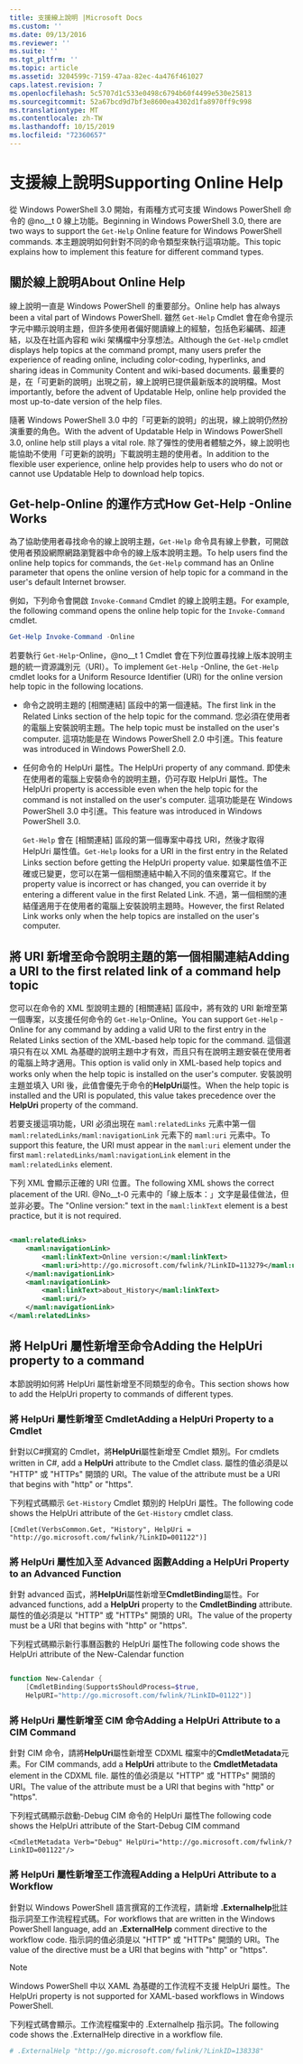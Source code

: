 ```yaml
---
title: 支援線上說明 |Microsoft Docs
ms.custom: ''
ms.date: 09/13/2016
ms.reviewer: ''
ms.suite: ''
ms.tgt_pltfrm: ''
ms.topic: article
ms.assetid: 3204599c-7159-47aa-82ec-4a476f461027
caps.latest.revision: 7
ms.openlocfilehash: 5c5707d1c533e0498c6794b60f4499e530e25813
ms.sourcegitcommit: 52a67bcd9d7bf3e8600ea4302d1fa8970ff9c998
ms.translationtype: MT
ms.contentlocale: zh-TW
ms.lasthandoff: 10/15/2019
ms.locfileid: "72360657"
---
```

# <a name="supporting-online-help"></a><span data-ttu-id="ce0aa-102">支援線上說明</span><span class="sxs-lookup"><span data-stu-id="ce0aa-102">Supporting Online Help</span></span>

<span data-ttu-id="ce0aa-103">從 Windows PowerShell 3.0 開始，有兩種方式可支援 Windows PowerShell 命令的 @no__t 0 線上功能。</span><span class="sxs-lookup"><span data-stu-id="ce0aa-103">Beginning in Windows PowerShell 3.0, there are two ways to support the `Get-Help` Online feature for Windows PowerShell commands.</span></span> <span data-ttu-id="ce0aa-104">本主題說明如何針對不同的命令類型來執行這項功能。</span><span class="sxs-lookup"><span data-stu-id="ce0aa-104">This topic explains how to implement this feature for different command types.</span></span>

## <a name="about-online-help"></a><span data-ttu-id="ce0aa-105">關於線上說明</span><span class="sxs-lookup"><span data-stu-id="ce0aa-105">About Online Help</span></span>

<span data-ttu-id="ce0aa-106">線上說明一直是 Windows PowerShell 的重要部分。</span><span class="sxs-lookup"><span data-stu-id="ce0aa-106">Online help has always been a vital part of Windows PowerShell.</span></span> <span data-ttu-id="ce0aa-107">雖然 `Get-Help` Cmdlet 會在命令提示字元中顯示說明主題，但許多使用者偏好閱讀線上的經驗，包括色彩編碼、超連結，以及在社區內容和 wiki 架構檔中分享想法。</span><span class="sxs-lookup"><span data-stu-id="ce0aa-107">Although the `Get-Help` cmdlet displays help topics at the command prompt, many users prefer the experience of reading online, including color-coding, hyperlinks, and sharing ideas in Community Content and wiki-based documents.</span></span> <span data-ttu-id="ce0aa-108">最重要的是，在「可更新的說明」出現之前，線上說明已提供最新版本的說明檔。</span><span class="sxs-lookup"><span data-stu-id="ce0aa-108">Most importantly, before the advent of Updatable Help, online help provided the most up-to-date version of the help files.</span></span>

<span data-ttu-id="ce0aa-109">隨著 Windows PowerShell 3.0 中的「可更新的說明」的出現，線上說明仍然扮演重要的角色。</span><span class="sxs-lookup"><span data-stu-id="ce0aa-109">With the advent of Updatable Help in Windows PowerShell 3.0, online help still plays a vital role.</span></span> <span data-ttu-id="ce0aa-110">除了彈性的使用者體驗之外，線上說明也能協助不使用「可更新的說明」下載說明主題的使用者。</span><span class="sxs-lookup"><span data-stu-id="ce0aa-110">In addition to the flexible user experience, online help provides help to users who do not or cannot use Updatable Help to download help topics.</span></span>

## <a name="how-get-help--online-works"></a><span data-ttu-id="ce0aa-111">Get-help-Online 的運作方式</span><span class="sxs-lookup"><span data-stu-id="ce0aa-111">How Get-Help -Online Works</span></span>

<span data-ttu-id="ce0aa-112">為了協助使用者尋找命令的線上說明主題，`Get-Help` 命令具有線上參數，可開啟使用者預設網際網路瀏覽器中命令的線上版本說明主題。</span><span class="sxs-lookup"><span data-stu-id="ce0aa-112">To help users find the online help topics for commands, the `Get-Help` command has an Online parameter that opens the online version of help topic for a command in the user's default Internet browser.</span></span>

<span data-ttu-id="ce0aa-113">例如，下列命令會開啟 `Invoke-Command` Cmdlet 的線上說明主題。</span><span class="sxs-lookup"><span data-stu-id="ce0aa-113">For example, the following command opens the online help topic for the `Invoke-Command` cmdlet.</span></span>

```powershell
Get-Help Invoke-Command -Online
```

<span data-ttu-id="ce0aa-114">若要執行 `Get-Help`-Online，@no__t 1 Cmdlet 會在下列位置尋找線上版本說明主題的統一資源識別元（URI）。</span><span class="sxs-lookup"><span data-stu-id="ce0aa-114">To implement `Get-Help` -Online, the `Get-Help` cmdlet looks for a Uniform Resource Identifier (URI) for the online version help topic in the following locations.</span></span>

- <span data-ttu-id="ce0aa-115">命令之說明主題的 [相關連結] 區段中的第一個連結。</span><span class="sxs-lookup"><span data-stu-id="ce0aa-115">The first link in the Related Links section of the help topic for the command.</span></span> <span data-ttu-id="ce0aa-116">您必須在使用者的電腦上安裝說明主題。</span><span class="sxs-lookup"><span data-stu-id="ce0aa-116">The help topic must be installed on the user's computer.</span></span> <span data-ttu-id="ce0aa-117">這項功能是在 Windows PowerShell 2.0 中引進。</span><span class="sxs-lookup"><span data-stu-id="ce0aa-117">This feature was introduced in Windows PowerShell 2.0.</span></span>

- <span data-ttu-id="ce0aa-118">任何命令的 HelpUri 屬性。</span><span class="sxs-lookup"><span data-stu-id="ce0aa-118">The HelpUri property of any command.</span></span> <span data-ttu-id="ce0aa-119">即使未在使用者的電腦上安裝命令的說明主題，仍可存取 HelpUri 屬性。</span><span class="sxs-lookup"><span data-stu-id="ce0aa-119">The HelpUri property is accessible even when the help topic for the command is not installed on the user's computer.</span></span> <span data-ttu-id="ce0aa-120">這項功能是在 Windows PowerShell 3.0 中引進。</span><span class="sxs-lookup"><span data-stu-id="ce0aa-120">This feature was introduced in Windows PowerShell 3.0.</span></span>

  <span data-ttu-id="ce0aa-121">`Get-Help` 會在 [相關連結] 區段的第一個專案中尋找 URI，然後才取得 HelpUri 屬性值。</span><span class="sxs-lookup"><span data-stu-id="ce0aa-121">`Get-Help` looks for a URI in the first entry in the Related Links section before getting the HelpUri property value.</span></span> <span data-ttu-id="ce0aa-122">如果屬性值不正確或已變更，您可以在第一個相關連結中輸入不同的值來覆寫它。</span><span class="sxs-lookup"><span data-stu-id="ce0aa-122">If the property value is incorrect or has changed, you can override it by entering a different value in the first Related Link.</span></span> <span data-ttu-id="ce0aa-123">不過，第一個相關的連結僅適用于在使用者的電腦上安裝說明主題時。</span><span class="sxs-lookup"><span data-stu-id="ce0aa-123">However, the first Related Link works only when the help topics are installed on the user's computer.</span></span>

## <a name="adding-a-uri-to-the-first-related-link-of-a-command-help-topic"></a><span data-ttu-id="ce0aa-124">將 URI 新增至命令說明主題的第一個相關連結</span><span class="sxs-lookup"><span data-stu-id="ce0aa-124">Adding a URI to the first related link of a command help topic</span></span>

<span data-ttu-id="ce0aa-125">您可以在命令的 XML 型說明主題的 [相關連結] 區段中，將有效的 URI 新增至第一個專案，以支援任何命令的 `Get-Help`-Online。</span><span class="sxs-lookup"><span data-stu-id="ce0aa-125">You can support `Get-Help` -Online for any command by adding a valid URI to the first entry in the Related Links section of the XML-based help topic for the command.</span></span> <span data-ttu-id="ce0aa-126">這個選項只有在以 XML 為基礎的說明主題中才有效，而且只有在說明主題安裝在使用者的電腦上時才適用。</span><span class="sxs-lookup"><span data-stu-id="ce0aa-126">This option is valid only in XML-based help topics and works only when the help topic is installed on the user's computer.</span></span> <span data-ttu-id="ce0aa-127">安裝說明主題並填入 URI 後，此值會優先于命令的**HelpUri**屬性。</span><span class="sxs-lookup"><span data-stu-id="ce0aa-127">When the help topic is installed and the URI is populated, this value takes precedence over the **HelpUri** property of the command.</span></span>

<span data-ttu-id="ce0aa-128">若要支援這項功能，URI 必須出現在 `maml:relatedLinks` 元素中第一個 `maml:relatedLinks/maml:navigationLink` 元素下的 `maml:uri` 元素中。</span><span class="sxs-lookup"><span data-stu-id="ce0aa-128">To support this feature, the URI must appear in the `maml:uri` element under the first `maml:relatedLinks/maml:navigationLink` element in the `maml:relatedLinks` element.</span></span>

<span data-ttu-id="ce0aa-129">下列 XML 會顯示正確的 URI 位置。</span><span class="sxs-lookup"><span data-stu-id="ce0aa-129">The following XML shows the correct placement of the URI.</span></span> <span data-ttu-id="ce0aa-130">@No__t-0 元素中的「線上版本：」文字是最佳做法，但並非必要。</span><span class="sxs-lookup"><span data-stu-id="ce0aa-130">The "Online version:" text in the `maml:linkText` element is a best practice, but it is not required.</span></span>

```xml

<maml:relatedLinks>
    <maml:navigationLink>
        <maml:linkText>Online version:</maml:linkText>
        <maml:uri>http://go.microsoft.com/fwlink/?LinkID=113279</maml:uri>
    </maml:navigationLink>
    <maml:navigationLink>
        <maml:linkText>about_History</maml:linkText>
        <maml:uri/>
    </maml:navigationLink>
</maml:relatedLinks>
```

## <a name="adding-the-helpuri-property-to-a-command"></a><span data-ttu-id="ce0aa-131">將 HelpUri 屬性新增至命令</span><span class="sxs-lookup"><span data-stu-id="ce0aa-131">Adding the HelpUri property to a command</span></span>

<span data-ttu-id="ce0aa-132">本節說明如何將 HelpUri 屬性新增至不同類型的命令。</span><span class="sxs-lookup"><span data-stu-id="ce0aa-132">This section shows how to add the HelpUri property to commands of different types.</span></span>

### <a name="adding-a-helpuri-property-to-a-cmdlet"></a><span data-ttu-id="ce0aa-133">將 HelpUri 屬性新增至 Cmdlet</span><span class="sxs-lookup"><span data-stu-id="ce0aa-133">Adding a HelpUri Property to a Cmdlet</span></span>

<span data-ttu-id="ce0aa-134">針對以C#撰寫的 Cmdlet，將**HelpUri**屬性新增至 Cmdlet 類別。</span><span class="sxs-lookup"><span data-stu-id="ce0aa-134">For cmdlets written in C#, add a **HelpUri** attribute to the Cmdlet class.</span></span> <span data-ttu-id="ce0aa-135">屬性的值必須是以 "HTTP" 或 "HTTPs" 開頭的 URI。</span><span class="sxs-lookup"><span data-stu-id="ce0aa-135">The value of the attribute must be a URI that begins with "http" or "https".</span></span>

<span data-ttu-id="ce0aa-136">下列程式碼顯示 `Get-History` Cmdlet 類別的 HelpUri 屬性。</span><span class="sxs-lookup"><span data-stu-id="ce0aa-136">The following code shows the HelpUri attribute of the `Get-History` cmdlet class.</span></span>

```
[Cmdlet(VerbsCommon.Get, "History", HelpUri = "http://go.microsoft.com/fwlink/?LinkID=001122")]
```

### <a name="adding-a-helpuri-property-to-an-advanced-function"></a><span data-ttu-id="ce0aa-137">將 HelpUri 屬性加入至 Advanced 函數</span><span class="sxs-lookup"><span data-stu-id="ce0aa-137">Adding a HelpUri Property to an Advanced Function</span></span>

<span data-ttu-id="ce0aa-138">針對 advanced 函式，將**HelpUri**屬性新增至**CmdletBinding**屬性。</span><span class="sxs-lookup"><span data-stu-id="ce0aa-138">For advanced functions, add a **HelpUri** property to the **CmdletBinding** attribute.</span></span> <span data-ttu-id="ce0aa-139">屬性的值必須是以 "HTTP" 或 "HTTPs" 開頭的 URI。</span><span class="sxs-lookup"><span data-stu-id="ce0aa-139">The value of the property must be a URI that begins with "http" or "https".</span></span>

<span data-ttu-id="ce0aa-140">下列程式碼顯示新行事曆函數的 HelpUri 屬性</span><span class="sxs-lookup"><span data-stu-id="ce0aa-140">The following code shows the HelpUri attribute of the New-Calendar function</span></span>

```powershell

function New-Calendar {
    [CmdletBinding(SupportsShouldProcess=$true,
    HelpURI="http://go.microsoft.com/fwlink/?LinkID=01122")]
```

### <a name="adding-a-helpuri-attribute-to-a-cim-command"></a><span data-ttu-id="ce0aa-141">將 HelpUri 屬性新增至 CIM 命令</span><span class="sxs-lookup"><span data-stu-id="ce0aa-141">Adding a HelpUri Attribute to a CIM Command</span></span>

<span data-ttu-id="ce0aa-142">針對 CIM 命令，請將**HelpUri**屬性新增至 CDXML 檔案中的**CmdletMetadata**元素。</span><span class="sxs-lookup"><span data-stu-id="ce0aa-142">For CIM commands, add a **HelpUri** attribute to the **CmdletMetadata** element in the CDXML file.</span></span> <span data-ttu-id="ce0aa-143">屬性的值必須是以 "HTTP" 或 "HTTPs" 開頭的 URI。</span><span class="sxs-lookup"><span data-stu-id="ce0aa-143">The value of the attribute must be a URI that begins with "http" or "https".</span></span>

<span data-ttu-id="ce0aa-144">下列程式碼顯示啟動-Debug CIM 命令的 HelpUri 屬性</span><span class="sxs-lookup"><span data-stu-id="ce0aa-144">The following code shows the HelpUri attribute of the Start-Debug CIM command</span></span>

```
<CmdletMetadata Verb="Debug" HelpUri="http://go.microsoft.com/fwlink/?LinkID=001122"/>
```

### <a name="adding-a-helpuri-attribute-to-a-workflow"></a><span data-ttu-id="ce0aa-145">將 HelpUri 屬性新增至工作流程</span><span class="sxs-lookup"><span data-stu-id="ce0aa-145">Adding a HelpUri Attribute to a Workflow</span></span>

<span data-ttu-id="ce0aa-146">針對以 Windows PowerShell 語言撰寫的工作流程，請新增 **.Externalhelp**批註指示詞至工作流程程式碼。</span><span class="sxs-lookup"><span data-stu-id="ce0aa-146">For workflows that are written in the Windows PowerShell language, add an **.ExternalHelp** comment directive to the workflow code.</span></span> <span data-ttu-id="ce0aa-147">指示詞的值必須是以 "HTTP" 或 "HTTPs" 開頭的 URI。</span><span class="sxs-lookup"><span data-stu-id="ce0aa-147">The value of the directive must be a URI that begins with "http" or "https".</span></span>

> [!NOTE]
> <span data-ttu-id="ce0aa-148">Windows PowerShell 中以 XAML 為基礎的工作流程不支援 HelpUri 屬性。</span><span class="sxs-lookup"><span data-stu-id="ce0aa-148">The HelpUri property is not supported for XAML-based workflows in Windows PowerShell.</span></span>

<span data-ttu-id="ce0aa-149">下列程式碼會顯示。工作流程檔案中的 .Externalhelp 指示詞。</span><span class="sxs-lookup"><span data-stu-id="ce0aa-149">The following code shows the .ExternalHelp directive in a workflow file.</span></span>

```powershell
# .ExternalHelp "http://go.microsoft.com/fwlink/?LinkID=138338"
```
